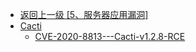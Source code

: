 - [返回上一级 [5、服务器应用漏洞]](/5、服务器应用漏洞)
- [Cacti](/5、服务器应用漏洞/Cacti/)
  - [CVE-2020-8813---Cacti-v1.2.8-RCE](/5、服务器应用漏洞/Cacti/CVE-2020-8813---Cacti-v1.2.8-RCE.md)
